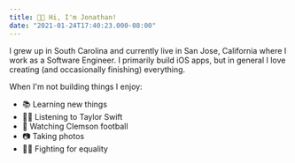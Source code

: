 ```yaml
---
title: 👋🏻 Hi, I'm Jonathan!
date: "2021-01-24T17:40:23.000-08:00"
---
```


I grew up in South Carolina and currently live in San Jose, California where I work as a Software Engineer. I primarily build iOS apps, but in general I love creating (and occasionally finishing) everything.

When I'm not building things I enjoy:

* 📚 Learning new things
* 👱‍♀️ Listening to Taylor Swift
* 🏈 Watching Clemson football
* 📷 Taking photos
* 🏳️‍🌈 Fighting for equality